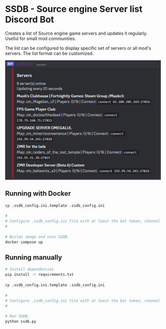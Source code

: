 # SSDB - Source engine Server list Discord Bot
Creates a list of Source engine game servers and updates it regularly. Useful for small mod communities.

The list can be configured to display specific set of servers or all mod's servers. The list format can be customized.

![Example image](example2.png)

## Running with Docker

```bash
cp .ssdb_config.ini.template .ssdb_config.ini

#
# Configure .ssdb_config.ini file with at least the bot token, channel id and the list method.
#

# Builds image and runs SSDB.
docker compose up
```

## Running manually

```bash
# Install dependencies
pip install -r requirements.txt

cp .ssdb_config.ini.template .ssdb_config.ini

#
# Configure .ssdb_config.ini file with at least the bot token, channel id and the list method.
#

# Run SSDB.
python ssdb.py
```
